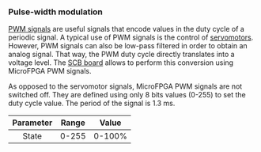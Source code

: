 ### Pulse-width modulation

[PWM signals](https://en.wikipedia.org/wiki/Pulse-width_modulation) are useful signals that encode values in the duty cycle of a periodic signal. A typical use of PWM signals is the control of [servomotors](principle_servo.md). However, PWM signals can also be low-pass filtered in order to obtain an analog signal. That way, the PWM duty cycle directly translates into a voltage level. The [SCB board](resource1_electronics.md) allows to perform this conversion using MicroFPGA PWM signals.

As opposed to the servomotor signals, MicroFPGA PWM signals are not switched off. They are defined using only 8 bits values (0-255) to set the duty cycle value. The period of the signal is 1.3 ms.

| Parameter | Range | Value  |
| :-------: | :---: | :----: |
|   State   | 0-255 | 0-100% |

